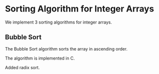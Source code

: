 # Sorting Algorithm for Integer Arrays

We implement 3 sorting algorithms for integer arrays.

## Bubble Sort

The Bubble Sort algorithm sorts the array in ascending order.

The algorithm is implemented in C.

Added radix sort.